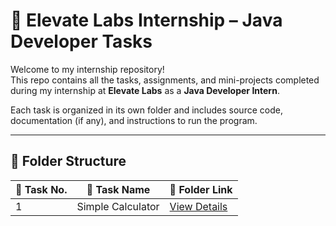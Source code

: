 # 🌟 Elevate Labs Internship – Java Developer Tasks

Welcome to my internship repository!  
This repo contains all the tasks, assignments, and mini-projects completed during my internship at **Elevate Labs** as a **Java Developer Intern**.

Each task is organized in its own folder and includes source code, documentation (if any), and instructions to run the program.

---

## 📁 Folder Structure

| 🔢 Task No.| 📌 Task Name                | 📂 Folder Link                         |
|-------------|-----------------------------|-----------------------------------------|
| 1           | Simple Calculator           |   [View Details](SimpleCalculator)      |
